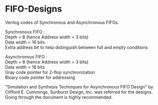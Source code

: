 # FIFO-Designs
Verilog codes of Synchronous and Asynchronous FIFOs. </br>

Synchronous FIFO :  </br>
  Depth = 8 (hence Address width = 3 bits)  </br>
  Data width = 16 bits  </br>
  Extra address bit to help distinguish between full and empty conditions  </br>
  
Asynchronous FIFO :  </br>
  Depth = 8 (hence Address width = 3 bits)  </br>
  Data width = 16 bits  </br>
  Gray code pointer for 2-flop synchronization  </br>
  Binary code pointer for addressing  </br>

"Simulation and Synthesis Techniques for Asynchronous FIFO Design" by Clifford E. Cummings, Sunburst Design, Inc. was referred for the designs. Going through the document is highly recommended.  
